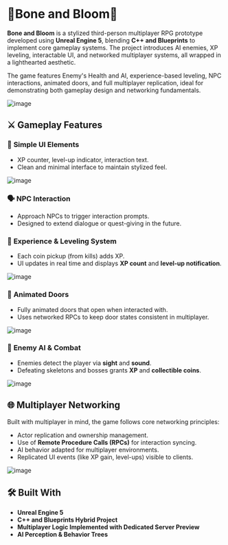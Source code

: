 # 🌹Bone and Bloom🌱
**Bone and Bloom** is a stylized third-person multiplayer RPG prototype developed using **Unreal Engine 5**, blending **C++ and Blueprints** to implement core gameplay systems. The project introduces AI enemies, XP leveling, interactable UI, and networked multiplayer systems, all wrapped in a lighthearted aesthetic.

The game features Enemy's Health and AI, experience-based leveling, NPC interactions, animated doors, and full multiplayer replication, ideal for demonstrating both gameplay design and networking fundamentals.

![image](https://github.com/user-attachments/assets/70aa9ee2-3f0d-4b64-845c-5c9b345d1dbd)

## ⚔️ Gameplay Features

### 🧱 **Simple UI Elements**
  - XP counter, level-up indicator, interaction text.
  - Clean and minimal interface to maintain stylized feel.

![image](https://github.com/user-attachments/assets/bc20e703-d71b-441d-ac12-834c5854f65e)

### 🗣️ **NPC Interaction**
  - Approach NPCs to trigger interaction prompts.
  - Designed to extend dialogue or quest-giving in the future.

### 🧠 **Experience & Leveling System**
  - Each coin pickup (from kills) adds XP.
  - UI updates in real time and displays **XP count** and **level-up notification**.

![image](https://github.com/user-attachments/assets/9d215cab-6e56-4773-95d1-57fb5ede0326)

### 🚪 **Animated Doors**
  - Fully animated doors that open when interacted with.
  - Uses networked RPCs to keep door states consistent in multiplayer.

![image](https://github.com/user-attachments/assets/47427816-0dc3-4482-b208-44f3fa3c66a6)

### 👹 **Enemy AI & Combat**
  - Enemies detect the player via **sight** and **sound**.
  - Defeating skeletons and bosses grants **XP** and **collectible coins**.

![image](https://github.com/user-attachments/assets/e86aa6c6-3123-41e1-91b8-4b2396073076)

## 🌐 Multiplayer Networking
Built with multiplayer in mind, the game follows core networking principles:

- Actor replication and ownership management.
- Use of **Remote Procedure Calls (RPCs)** for interaction syncing.
- AI behavior adapted for multiplayer environments.
- Replicated UI events (like XP gain, level-ups) visible to clients.

![image](https://github.com/user-attachments/assets/5d302658-1fdd-4d7f-bc3e-f2a773981d53)

## 🛠️ Built With

- **Unreal Engine 5**
- **C++ and Blueprints Hybrid Project**
- **Multiplayer Logic Implemented with Dedicated Server Preview**
- **AI Perception & Behavior Trees**
